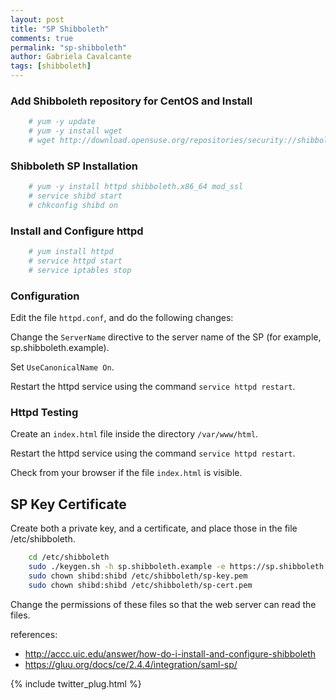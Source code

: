 ```yaml
---
layout: post
title: "SP Shibboleth"
comments: true
permalink: "sp-shibboleth"
author: Gabriela Cavalcante
tags: [shibboleth]
---
```


### Add Shibboleth repository for CentOS and Install

```bash
    # yum -y update 
    # yum -y install wget 
    # wget http://download.opensuse.org/repositories/security://shibboleth/CentOS_7/security:shibboleth.repo -P /etc/yum.repos.d   
```

### Shibboleth SP Installation

```bash
    # yum -y install httpd shibboleth.x86_64 mod_ssl 
    # service shibd start
    # chkconfig shibd on
```

### Install and Configure httpd

```bash
    # yum install httpd
    # service httpd start
    # service iptables stop 
```

### Configuration

Edit the file `httpd.conf`, and do the following changes:

  Change the `ServerName` directive to the server name of the SP (for example, sp.shibboleth.example).

  Set `UseCanonicalName On`.

  Restart the httpd service using the command `service httpd restart`.

### Httpd Testing
 
  Create an `index.html` file inside the directory `/var/www/html`.

  Restart the httpd service using the command `service httpd restart`.

  Check from your browser if the file `index.html` is visible.
  
## SP Key Certificate

  Create both a private key, and a certificate, and place those in the file /etc/shibboleth.
  
```bash
    cd /etc/shibboleth
    sudo ./keygen.sh -h sp.shibboleth.example -e https://sp.shibboleth.example/shibboleth -f -y 10
    sudo chown shibd:shibd /etc/shibboleth/sp-key.pem
    sudo chown shibd:shibd /etc/shibboleth/sp-cert.pem
```

  Change the permissions of these files so that the web server can read the files.


references:

* http://accc.uic.edu/answer/how-do-i-install-and-configure-shibboleth
* https://gluu.org/docs/ce/2.4.4/integration/saml-sp/

{% include twitter_plug.html %}
